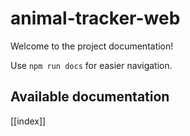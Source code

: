 # animal-tracker-web

Welcome to the project documentation!

Use `npm run docs` for easier navigation.

## Available documentation

[[index]]
